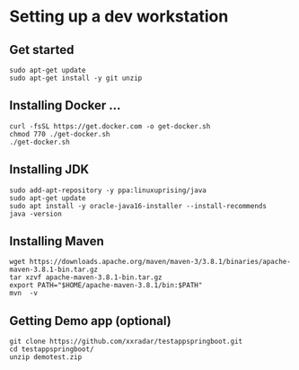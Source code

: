 # Setting up a dev workstation

## Get started
```
sudo apt-get update
sudo apt-get install -y git unzip
```

## Installing Docker ...
```
curl -fsSL https://get.docker.com -o get-docker.sh
chmod 770 ./get-docker.sh
./get-docker.sh
```
## Installing JDK  
```
sudo add-apt-repository -y ppa:linuxuprising/java
sudo apt-get update
sudo apt install -y oracle-java16-installer --install-recommends
java -version
```
## Installing Maven 
```
wget https://downloads.apache.org/maven/maven-3/3.8.1/binaries/apache-maven-3.8.1-bin.tar.gz
tar xzvf apache-maven-3.8.1-bin.tar.gz
export PATH="$HOME/apache-maven-3.8.1/bin:$PATH"
mvn  -v
````

## Getting Demo app  (optional)
```
git clone https://github.com/xxradar/testappspringboot.git
cd testappspringboot/
unzip demotest.zip
```
